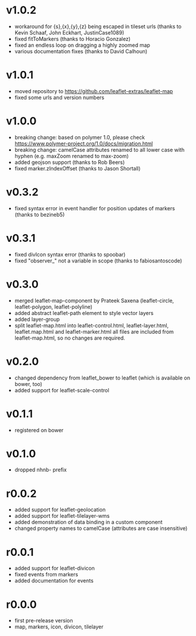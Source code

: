 v1.0.2
======
* workaround for {s},{x},{y},{z} being escaped in tileset urls (thanks to Kevin Schaaf, John Eckhart, JustinCase1089)
* fixed fitToMarkers (thanks to Horacio Gonzalez)
* fixed an endless loop on dragging a highly zoomed map
* various documentation fixes (thanks to David Calhoun)

v1.0.1
======
* moved repository to https://github.com/leaflet-extras/leaflet-map
* fixed some urls and version numbers

v1.0.0
======
* breaking change: based on polymer 1.0, please check https://www.polymer-project.org/1.0/docs/migration.html
* breaking change: camelCase attributes renamed to all lower case with hyphen (e.g. maxZoom renamed to max-zoom)
* added geojson support (thanks to Rob Beers)
* fixed marker.zIndexOffset (thanks to Jason Shortall)

v0.3.2
======
* fixed syntax error in event handler for position updates of markers (thanks to bezineb5)

v0.3.1
======
* fixed divIcon syntax error (thanks to spoobar)
* fixed "observer_" not a variable in scope (thanks to fabiosantoscode)

v0.3.0
======
* merged leaflet-map-component by Prateek Saxena (leaflet-circle, leaflet-polygon, leaflet-polyline)
* added abstract leaflet-path element to style vector layers
* added layer-group
* split leaflet-map.html into leaflet-control.html, leaflet-layer.html, leaflet.map.html and leaflet-marker.html
  all files are included from leaflet-map.html, so no changes are required.

v0.2.0
======
* changed dependency from leaflet_bower to leaflet (which is available on bower, too)
* added support for leaflet-scale-control

v0.1.1
======
* registered on bower

v0.1.0
======
* dropped nhnb- prefix

r0.0.2
======
* added support for leaflet-geolocation
* added support for leaflet-tilelayer-wms
* added demonstration of data binding in a custom component
* changed property names to camelCase (attributes are case insensitive) 

r0.0.1
======
* added support for leaflet-divicon
* fixed events from markers
* added documentation for events

r0.0.0
======

* first pre-release version
* map, markers, icon, divicon, tilelayer
